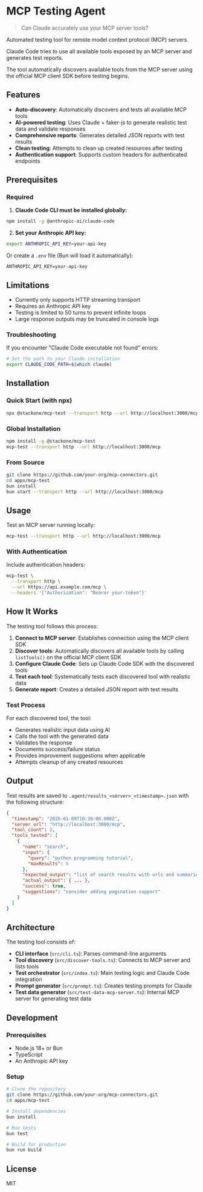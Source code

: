 # MCP Testing Agent

> Can Claude accurately use your MCP server tools?

Automated testing tool for remote model context protocol (MCP) servers.

Claude Code tries to use all available tools exposed by an MCP server and generates test reports.

The tool automatically discovers available tools from the MCP server using the official MCP client SDK before testing begins.

## Features

- **Auto-discovery**: Automatically discovers and tests all available MCP tools
- **AI-powered testing**: Uses Claude + faker-js to generate realistic test data and validate responses
- **Comprehensive reports**: Generates detailed JSON reports with test results
- **Clean testing**: Attempts to clean up created resources after testing
- **Authentication support**: Supports custom headers for authenticated endpoints

## Prerequisites

### Required

1. **Claude Code CLI must be installed globally:**

```bash
npm install -g @anthropic-ai/claude-code
```

2. **Set your Anthropic API key:**

```bash
export ANTHROPIC_API_KEY=your-api-key
```

Or create a `.env` file (Bun will load it automatically):

```
ANTHROPIC_API_KEY=your-api-key
```

## Limitations

- Currently only supports HTTP streaming transport
- Requires an Anthropic API key
- Testing is limited to 50 turns to prevent infinite loops
- Large response outputs may be truncated in console logs

### Troubleshooting

If you encounter "Claude Code executable not found" errors:

```bash
# Set the path to your Claude installation
export CLAUDE_CODE_PATH=$(which claude)
```

## Installation

### Quick Start (with npx)

```bash
npx @stackone/mcp-test --transport http --url http://localhost:3000/mcp
```

### Global Installation

```bash
npm install -g @stackone/mcp-test
mcp-test --transport http --url http://localhost:3000/mcp
```

### From Source

```bash
git clone https://github.com/your-org/mcp-connectors.git
cd apps/mcp-test
bun install
bun start --transport http --url http://localhost:3000/mcp
```

## Usage

Test an MCP server running locally:

```bash
mcp-test --transport http --url http://localhost:3000/mcp
```

### With Authentication

Include authentication headers:

```bash
mcp-test \
  --transport http \
  --url https://api.example.com/mcp \
  --headers '{"Authorization": "Bearer your-token"}'
```

## How It Works

The testing tool follows this process:

1. **Connect to MCP server**: Establishes connection using the MCP client SDK
2. **Discover tools**: Automatically discovers all available tools by calling `listTools()` on the official MCP client SDK
3. **Configure Claude Code**: Sets up Claude Code SDK with the discovered tools
4. **Test each tool**: Systematically tests each discovered tool with realistic data
5. **Generate report**: Creates a detailed JSON report with test results

### Test Process

For each discovered tool, the tool:

- Generates realistic input data using AI
- Calls the tool with the generated data
- Validates the response
- Documents success/failure status
- Provides improvement suggestions when applicable
- Attempts cleanup of any created resources

## Output

Test results are saved to `.agent/results_<server>_<timestamp>.json` with the following structure:

```json
{
  "timestamp": "2025-01-09T10:30:00.000Z",
  "server_url": "http://localhost:3000/mcp",
  "tool_count": 2,
  "tools_tested": [
    {
      "name": "search",
      "input": {
        "query": "python programming tutorial",
        "maxResults": 5
      },
      "expected_output": "list of search results with urls and summaries",
      "actual_output": { ... },
      "success": true,
      "suggestions": "consider adding pagination support"
    }
  ]
}
```

## Architecture

The testing tool consists of:

- **CLI interface** (`src/cli.ts`): Parses command-line arguments
- **Tool discovery** (`src/discover-tools.ts`): Connects to MCP server and lists tools
- **Test orchestrator** (`src/index.ts`): Main testing logic and Claude Code integration
- **Prompt generator** (`src/prompt.ts`): Creates testing prompts for Claude
- **Test data generator** (`src/test-data-mcp-server.ts`): Internal MCP server for generating test data

## Development

### Prerequisites

- Node.js 18+ or Bun
- TypeScript
- An Anthropic API key

### Setup

```bash
# Clone the repository
git clone https://github.com/your-org/mcp-connectors.git
cd apps/mcp-test

# Install dependencies
bun install

# Run tests
bun test

# Build for production
bun run build
```

## License

MIT
